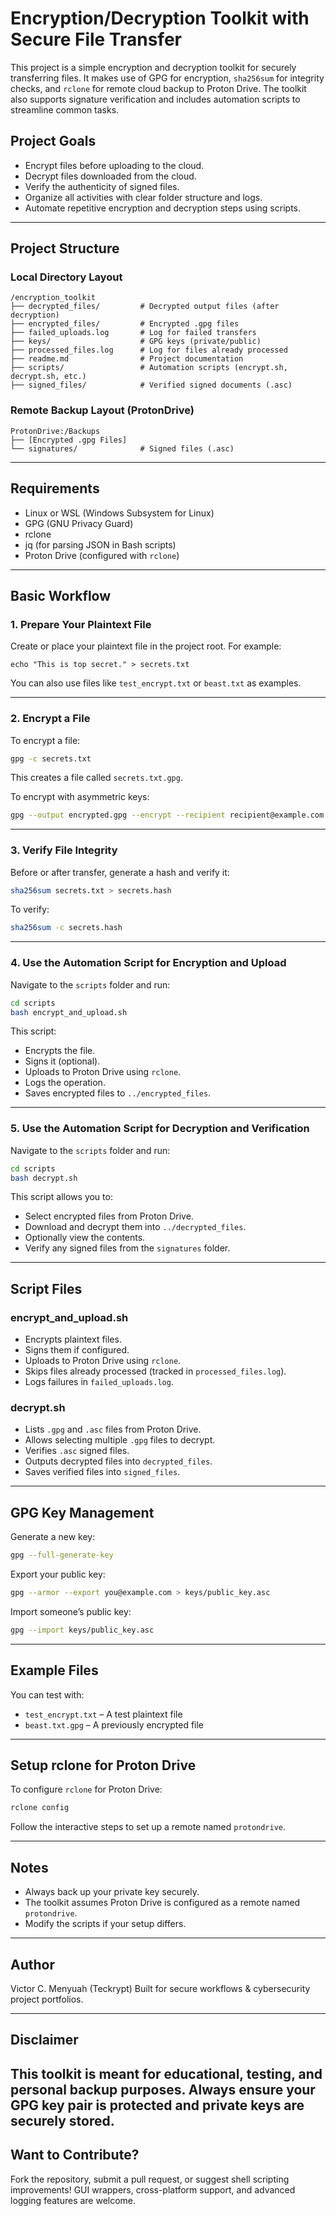 # Encryption/Decryption Toolkit with Secure File Transfer

This project is a simple encryption and decryption toolkit for securely transferring files. It makes use of GPG for encryption, `sha256sum` for integrity checks, and `rclone` for remote cloud backup to Proton Drive. The toolkit also supports signature verification and includes automation scripts to streamline common tasks.

## Project Goals

* Encrypt files before uploading to the cloud.
* Decrypt files downloaded from the cloud.
* Verify the authenticity of signed files.
* Organize all activities with clear folder structure and logs.
* Automate repetitive encryption and decryption steps using scripts.

---

## Project Structure

### Local Directory Layout

```
/encryption_toolkit
├── decrypted_files/         # Decrypted output files (after decryption)
├── encrypted_files/         # Encrypted .gpg files
├── failed_uploads.log       # Log for failed transfers
├── keys/                    # GPG keys (private/public)
├── processed_files.log      # Log for files already processed
├── readme.md                # Project documentation
├── scripts/                 # Automation scripts (encrypt.sh, decrypt.sh, etc.)
├── signed_files/            # Verified signed documents (.asc)
```

### Remote Backup Layout (ProtonDrive)

```
ProtonDrive:/Backups
├── [Encrypted .gpg Files]
└── signatures/              # Signed files (.asc)
```

---

## Requirements

* Linux or WSL (Windows Subsystem for Linux)
* GPG (GNU Privacy Guard)
* rclone
* jq (for parsing JSON in Bash scripts)
* Proton Drive (configured with `rclone`)

---

## Basic Workflow

### 1. Prepare Your Plaintext File

Create or place your plaintext file in the project root. For example:

```
echo "This is top secret." > secrets.txt
```

You can also use files like `test_encrypt.txt` or `beast.txt` as examples.

---

### 2. Encrypt a File

To encrypt a file:

```bash
gpg -c secrets.txt
```

This creates a file called `secrets.txt.gpg`.

To encrypt with asymmetric keys:

```bash
gpg --output encrypted.gpg --encrypt --recipient recipient@example.com secrets.txt
```

---

### 3. Verify File Integrity

Before or after transfer, generate a hash and verify it:

```bash
sha256sum secrets.txt > secrets.hash
```

To verify:

```bash
sha256sum -c secrets.hash
```

---

### 4. Use the Automation Script for Encryption and Upload

Navigate to the `scripts` folder and run:

```bash
cd scripts
bash encrypt_and_upload.sh
```

This script:

* Encrypts the file.
* Signs it (optional).
* Uploads to Proton Drive using `rclone`.
* Logs the operation.
* Saves encrypted files to `../encrypted_files`.

---

### 5. Use the Automation Script for Decryption and Verification

Navigate to the `scripts` folder and run:

```bash
cd scripts
bash decrypt.sh
```

This script allows you to:

* Select encrypted files from Proton Drive.
* Download and decrypt them into `../decrypted_files`.
* Optionally view the contents.
* Verify any signed files from the `signatures` folder.

---

## Script Files

### encrypt\_and\_upload.sh

* Encrypts plaintext files.
* Signs them if configured.
* Uploads to Proton Drive using `rclone`.
* Skips files already processed (tracked in `processed_files.log`).
* Logs failures in `failed_uploads.log`.

### decrypt.sh

* Lists `.gpg` and `.asc` files from Proton Drive.
* Allows selecting multiple `.gpg` files to decrypt.
* Verifies `.asc` signed files.
* Outputs decrypted files into `decrypted_files`.
* Saves verified files into `signed_files`.

---

## GPG Key Management

Generate a new key:

```bash
gpg --full-generate-key
```

Export your public key:

```bash
gpg --armor --export you@example.com > keys/public_key.asc
```

Import someone’s public key:

```bash
gpg --import keys/public_key.asc
```

---

## Example Files

You can test with:

* `test_encrypt.txt` – A test plaintext file
* `beast.txt.gpg` – A previously encrypted file

---

## Setup rclone for Proton Drive

To configure `rclone` for Proton Drive:

```bash
rclone config
```

Follow the interactive steps to set up a remote named `protondrive`.

---

## Notes

* Always back up your private key securely.
* The toolkit assumes Proton Drive is configured as a remote named `protondrive`.
* Modify the scripts if your setup differs.

---

## Author
Victor C. Menyuah (Teckrypt)
Built for secure workflows & cybersecurity project portfolios.

---

## Disclaimer
This toolkit is meant for educational, testing, and personal backup purposes. Always ensure your GPG key pair is protected and private keys are securely stored.
--

## Want to Contribute?
Fork the repository, submit a pull request, or suggest shell scripting improvements! GUI wrappers, cross-platform support, and advanced logging features are welcome.


